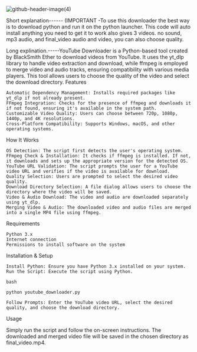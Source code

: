 
![github-header-image(4)](https://github.com/user-attachments/assets/8b971df7-1a18-4468-98c5-2a3744d99785)



Short explanation------ (IMPORTANT -To use this downloader the best way is to download python and run it on the python launcher. This code will auto install anything you need to get it to work also gives 3 videos. no sound, mp3 audio, and final_video audio and video, you can also choose quality. 

Long explination.-----YouTube Downloader is a Python-based tool created by BlackSmith Ether to download videos from YouTube. It uses the yt_dlp library to handle video extraction and download, while ffmpeg is employed to merge video and audio tracks, ensuring compatibility with various media players. This tool allows users to choose the quality of the video and select the download directory.
Features

    Automatic Dependency Management: Installs required packages like yt_dlp if not already present.
    FFmpeg Integration: Checks for the presence of ffmpeg and downloads it if not found, ensuring it's available in the system path.
    Customizable Video Quality: Users can choose between 720p, 1080p, 1440p, and 4K resolutions.
    Cross-Platform Compatibility: Supports Windows, macOS, and other operating systems.

How It Works

    OS Detection: The script first detects the user's operating system.
    FFmpeg Check & Installation: It checks if ffmpeg is installed. If not, it downloads and sets up the appropriate version for the detected OS.
    YouTube URL Validation: The script prompts the user for a YouTube video URL and verifies if the video is available for download.
    Quality Selection: Users are prompted to select the desired video quality.
    Download Directory Selection: A file dialog allows users to choose the directory where the video will be saved.
    Video & Audio Download: The video and audio are downloaded separately using yt_dlp.
    Merging Video & Audio: The downloaded video and audio files are merged into a single MP4 file using ffmpeg.

Requirements

    Python 3.x
    Internet connection
    Permissions to install software on the system

Installation & Setup

    Install Python: Ensure you have Python 3.x installed on your system.
    Run the Script: Execute the script using Python.

    bash

    python youtube_downloader.py

    Follow Prompts: Enter the YouTube video URL, select the desired quality, and choose the download directory.

Usage

Simply run the script and follow the on-screen instructions. The downloaded and merged video file will be saved in the chosen directory as final_video.mp4.
